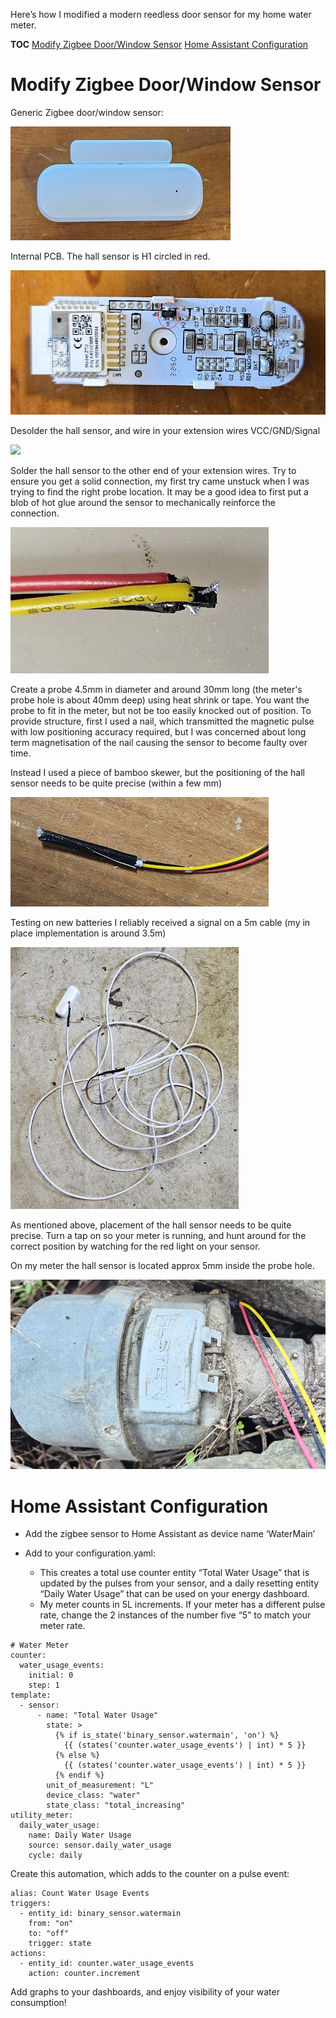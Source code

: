 Here’s how I modified a modern reedless door sensor for my home water meter.

**TOC**
[Modify Zigbee Door/Window Sensor](#modify-zigbeedoor/window-sensor)
[Home Assistant Configuration](#home-assistant-configuration)


# Modify Zigbee Door/Window Sensor

Generic Zigbee door/window sensor:

![](./1.png)

Internal PCB. The hall sensor is H1 circled in red.

![](./2.png)


Desolder the hall sensor, and wire in your extension wires VCC/GND/Signal

![](./3.jpeg)


Solder the hall sensor to the other end of your extension wires. Try to ensure you get a solid connection, my first try came unstuck when I was trying to find the right probe location. It may be a good idea to first put a blob of hot glue around the sensor to mechanically reinforce the connection.

![](./4.png)


Create a probe 4.5mm in diameter and around 30mm long (the meter's probe hole is about 40mm deep) using heat shrink or tape. You want the probe to fit in the meter, but not be too easily knocked out of position. To provide structure, first I used a nail, which transmitted the magnetic pulse with low positioning accuracy required, but I was concerned about long term magnetisation of the nail causing the sensor to become faulty over time.

Instead I used a piece of bamboo skewer, but the positioning of the hall sensor needs to be quite precise (within a few mm)

![](./5.png)


Testing on new batteries I reliably received a signal on a 5m cable (my in place implementation is around 3.5m)

![](./6.png)


As mentioned above, placement of the hall sensor needs to be quite precise. Turn a tap on so your meter is running, and hunt around for the correct position by watching for the red light on your sensor.

On my meter the hall sensor is located approx 5mm inside the probe hole.

![](./7.png)


# Home Assistant Configuration

- Add the zigbee sensor to Home Assistant as device name ‘WaterMain’

- Add to your configuration.yaml:
  - This creates a total use counter entity “Total Water Usage” that is updated by the pulses from your sensor, and a daily resetting entity “Daily Water Usage” that can be used on your energy dashboard.
  - My meter counts in 5L increments. If your meter has a different pulse rate, change the 2 instances of the number five “5” to match your meter rate.

```
# Water Meter
counter:
  water_usage_events:
    initial: 0
    step: 1
template:
  - sensor:
      - name: "Total Water Usage"
        state: >
          {% if is_state('binary_sensor.watermain', 'on') %}
            {{ (states('counter.water_usage_events') | int) * 5 }}
          {% else %}
            {{ (states('counter.water_usage_events') | int) * 5 }}
          {% endif %}
        unit_of_measurement: "L"
        device_class: "water"
        state_class: "total_increasing"
utility_meter:
  daily_water_usage:
    name: Daily Water Usage
    source: sensor.daily_water_usage
    cycle: daily
```

Create this automation, which adds to the counter on a pulse event:

```
alias: Count Water Usage Events
triggers:
  - entity_id: binary_sensor.watermain
    from: "on"
    to: "off"
    trigger: state
actions:
  - entity_id: counter.water_usage_events
    action: counter.increment
```

Add graphs to your dashboards, and enjoy visibility of your water consumption!